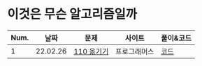 # 이것은 무슨 알고리즘일까

| Num. | 날짜     | 문제                                                         | 사이트       | 풀이&코드                                                    |
| ---- | -------- | ------------------------------------------------------------ | ------------ | ------------------------------------------------------------ |
| 1    | 22.02.26 | [110 옮기기](https://programmers.co.kr/learn/courses/30/lessons/77886) | 프로그래머스 | [코드](./110_옮기기.go)| 2    | 22.04.05 | [야근 지수](https://programmers.co.kr/learn/courses/30/lessons/12927)  | 프로그래머스 | [코드](./야근_지수.cpp)<br/>[블로그](https://bba-dda.tistory.com/126)

